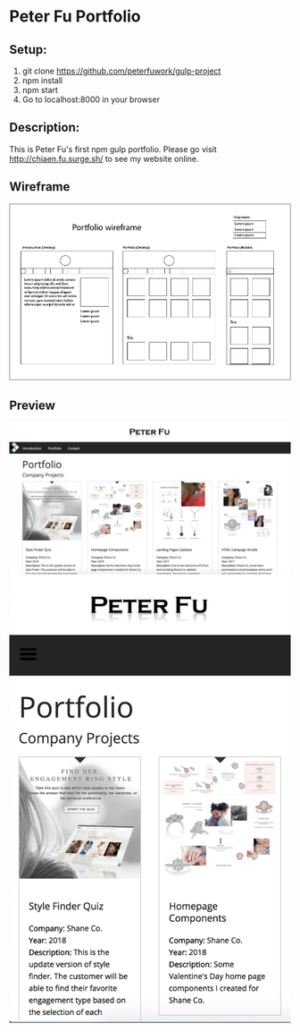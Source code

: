 # Peter Fu Portfolio

## Setup:
1. git clone https://github.com/peterfuwork/gulp-project
2. npm install
3. npm start
4. Go to localhost:8000 in your browser

## Description:
This is Peter Fu's first npm gulp portfolio. Please go visit http://chiaen.fu.surge.sh/ to see my website online.

## Wireframe
![Portfolio Wireframe](wireframe.png)

## Preview
![Preview](preview_desktop.jpg)
![Preview](preview_mobile.jpg)



